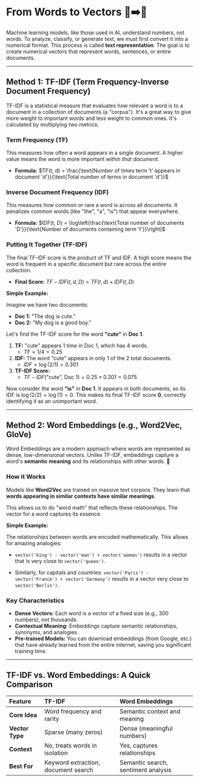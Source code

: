 # From Words to Vectors 📝➡️🔢

Machine learning models, like those used in AI, understand numbers, not words. To analyze, classify, or generate text, we must first convert it into a numerical format. This process is called **text representation**. The goal is to create numerical vectors that represent words, sentences, or entire documents.

---

## Method 1: TF-IDF (Term Frequency-Inverse Document Frequency)

TF-IDF is a statistical measure that evaluates how relevant a word is to a document in a collection of documents (a "corpus"). It's a great way to give more weight to important words and less weight to common ones. It's calculated by multiplying two metrics:

### **Term Frequency (TF)**

This measures how often a word appears in a single document. A higher value means the word is more important *within that document*.

* **Formula:** $TF(t, d) = \frac{\text{Number of times term 't' appears in document 'd'}}{\text{Total number of terms in document 'd'}}$

### **Inverse Document Frequency (IDF)**

This measures how common or rare a word is across all documents. It penalizes common words (like "the", "a", "is") that appear everywhere.

* **Formula:** $IDF(t, D) = \log\left(\frac{\text{Total number of documents 'D'}}{\text{Number of documents containing term 't'}}\right)$

### **Putting It Together (TF-IDF)**

The final TF-IDF score is the product of TF and IDF. A high score means the word is frequent in a specific document but rare across the entire collection.

* **Final Score:** $TF-IDF(t, d, D) = TF(t, d) \times IDF(t, D)$

**Simple Example:**

Imagine we have two documents:
* **Doc 1:** "The dog is cute."
* **Doc 2:** "My dog is a good boy."

Let's find the TF-IDF score for the word **"cute"** in **Doc 1**.

1.  **TF:** "cute" appears 1 time in Doc 1, which has 4 words.
    * $TF = 1 / 4 = 0.25$
2.  **IDF:** The word "cute" appears in only 1 of the 2 total documents.
    * $IDF = \log(2 / 1) = 0.301$
3.  **TF-IDF Score:**
    * $TF-IDF(\text{"cute", Doc 1}) = 0.25 \times 0.301 = 0.075$

Now consider the word **"is"** in **Doc 1**. It appears in both documents, so its IDF is $\log(2/2) = \log(1) = 0$. This makes its final TF-IDF score **0**, correctly identifying it as an unimportant word.

---

## Method 2: Word Embeddings (e.g., Word2Vec, GloVe)

Word Embeddings are a modern approach where words are represented as dense, low-dimensional vectors. Unlike TF-IDF, embeddings capture a word's **semantic meaning** and its relationships with other words. 🧠

### **How it Works**

Models like **Word2Vec** are trained on massive text corpora. They learn that **words appearing in similar contexts have similar meanings**.

This allows us to do "word math" that reflects these relationships. The vector for a word captures its essence.

**Simple Example:**

The relationships between words are encoded mathematically. This allows for amazing analogies:

* `vector('king') - vector('man') + vector('woman')` results in a vector that is very close to `vector('queen')`.

* Similarly, for capitals and countries:
    `vector('Paris') - vector('France') + vector('Germany')` results in a vector very close to `vector('Berlin')`.

### **Key Characteristics**

* **Dense Vectors:** Each word is a vector of a fixed size (e.g., 300 numbers), not thousands.
* **Contextual Meaning:** Embeddings capture semantic relationships, synonyms, and analogies.
* **Pre-trained Models:** You can download embeddings (from Google, etc.) that have already learned from the entire internet, saving you significant training time.

---

## TF-IDF vs. Word Embeddings: A Quick Comparison

| Feature | TF-IDF | Word Embeddings |
| :--- | :--- | :--- |
| **Core Idea** | Word frequency and rarity | Semantic context and meaning |
| **Vector Type** | Sparse (many zeros) | Dense (meaningful numbers) |
| **Context** | No, treats words in isolation | Yes, captures relationships |
| **Best For** | Keyword extraction, document search | Semantic search, sentiment analysis | 